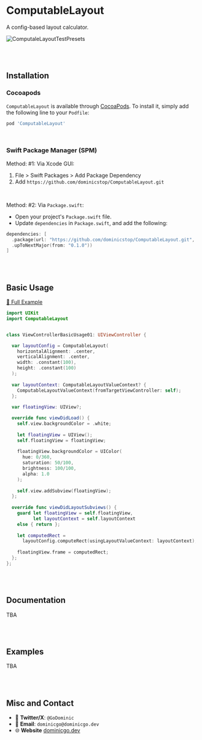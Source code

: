 # ComputableLayout

A config-based layout calculator.

![ComputaleLayoutTestPresets](./Assets/2023-08-25-ComputaleLayoutTestPresets-02.gif)

<br><br>

## Installation
### Cocoapods

`ComputableLayout` is available through [CocoaPods](https://cocoapods.org). To install it, simply add the following line to your `Podfile`:

```ruby
pod 'ComputableLayout'
```

<br>

### Swift Package Manager (SPM)

Method: #1: Via Xcode GUI:

1. File > Swift Packages > Add Package Dependency
2. Add `https://github.com/dominicstop/ComputableLayout.git`

<br>

Method: #2: Via `Package.swift`:

* Open your project's `Package.swift` file.
* Update `dependencies` in `Package.swift`, and add the following:

```swift
dependencies: [
  .package(url: "https://github.com/dominicstop/ComputableLayout.git",
  .upToNextMajor(from: "0.1.0"))
]
```

<br><br>

## Basic Usage

[🔗 Full Example](./Example/Examples/ViewControllerBasicUsage01.swift)

```swift
import UIKit
import ComputableLayout


class ViewControllerBasicUsage01: UIViewController {

  var layoutConfig = ComputableLayout(
    horizontalAlignment: .center,
    verticalAlignment: .center,
    width: .constant(100),
    height: .constant(100)
  );
  
  var layoutContext: ComputableLayoutValueContext? {
    ComputableLayoutValueContext(fromTargetViewController: self);
  };
  
  var floatingView: UIView?;

  override func viewDidLoad() {
    self.view.backgroundColor = .white;
    
    let floatingView = UIView();
    self.floatingView = floatingView;
    
    floatingView.backgroundColor = UIColor(
      hue: 0/360,
      saturation: 50/100,
      brightness: 100/100,
      alpha: 1.0
    );
  
    self.view.addSubview(floatingView);
  };
  
  override func viewDidLayoutSubviews() {
    guard let floatingView = self.floatingView,
          let layoutContext = self.layoutContext
    else { return };
    
    let computedRect =
      layoutConfig.computeRect(usingLayoutValueContext: layoutContext);
    
    floatingView.frame = computedRect;
  };
};
```

<br><br>

## Documentation

TBA

<br><br>

## Examples

TBA

<br><br>

## Misc and Contact

* 🐤 **Twitter/X**: `@GoDominic`
* 💌 **Email**: `dominicgo@dominicgo.dev`
* 🌐 **Website** [dominicgo.dev](https://dominicgo.dev)
